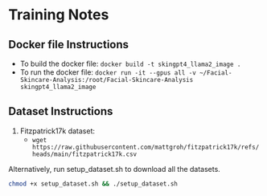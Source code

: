 # Training Notes

## Docker file Instructions

- To build the docker file: `docker build -t skingpt4_llama2_image .`
- To run the docker file: `docker run -it --gpus all -v ~/Facial-Skincare-Analysis:/root/Facial-Skincare-Analysis skingpt4_llama2_image`

## Dataset Instructions

1. Fitzpatrick17k dataset:
    - `wget https://raw.githubusercontent.com/mattgroh/fitzpatrick17k/refs/heads/main/fitzpatrick17k.csv`

Alternatively, run setup_dataset.sh to download all the datasets.

```bash
chmod +x setup_dataset.sh && ./setup_dataset.sh
```
